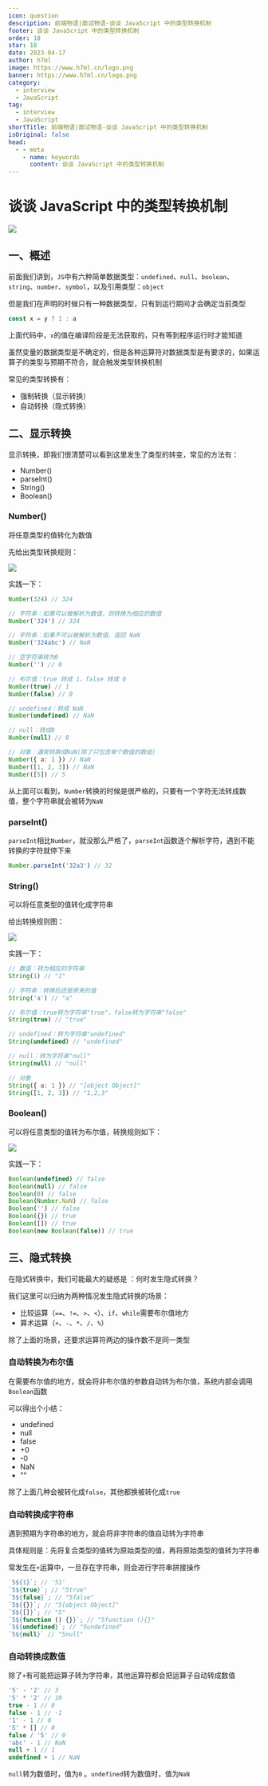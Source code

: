 ```yaml
---
icon: question
description: 前端物语|面试物语-谈谈 JavaScript 中的类型转换机制
footer: 谈谈 JavaScript 中的类型转换机制
order: 18
star: 18
date: 2023-04-17
author: h7ml
image: https://www.h7ml.cn/logo.png
banner: https://www.h7ml.cn/logo.png
category:
  - interview
  - JavaScript
tag:
  - interview
  - JavaScript
shortTitle: 前端物语|面试物语-谈谈 JavaScript 中的类型转换机制
isOriginal: false
head:
  - - meta
    - name: keywords
      content: 谈谈 JavaScript 中的类型转换机制
---
```


# 谈谈 JavaScript 中的类型转换机制

![](https://nakoruru.h7ml.cn/httpproxy/static.5ibug.net/vitepress/assets/images/interview/2abd00a0-6692-11eb-85f6-6fac77c0c9b3.png)

## 一、概述

前面我们讲到，`JS`中有六种简单数据类型：`undefined`、`null`、`boolean`、`string`、`number`、`symbol`，以及引用类型：`object`

但是我们在声明的时候只有一种数据类型，只有到运行期间才会确定当前类型

```js
const x = y ? 1 : a
```

上面代码中，`x`的值在编译阶段是无法获取的，只有等到程序运行时才能知道

虽然变量的数据类型是不确定的，但是各种运算符对数据类型是有要求的，如果运算子的类型与预期不符合，就会触发类型转换机制

常见的类型转换有：

- 强制转换（显示转换）
- 自动转换（隐式转换）

## 二、显示转换

显示转换，即我们很清楚可以看到这里发生了类型的转变，常见的方法有：

- Number()
- parseInt()
- String()
- Boolean()

### Number()

将任意类型的值转化为数值

先给出类型转换规则：

![](https://nakoruru.h7ml.cn/httpproxy/static.5ibug.net/vitepress/assets/images/interview/915b7300-6692-11eb-ab90-d9ae814b240d.png)

实践一下：

```js
Number(324) // 324

// 字符串：如果可以被解析为数值，则转换为相应的数值
Number('324') // 324

// 字符串：如果不可以被解析为数值，返回 NaN
Number('324abc') // NaN

// 空字符串转为0
Number('') // 0

// 布尔值：true 转成 1，false 转成 0
Number(true) // 1
Number(false) // 0

// undefined：转成 NaN
Number(undefined) // NaN

// null：转成0
Number(null) // 0

// 对象：通常转换成NaN(除了只包含单个数值的数组)
Number({ a: 1 }) // NaN
Number([1, 2, 3]) // NaN
Number([5]) // 5
```

从上面可以看到，`Number`转换的时候是很严格的，只要有一个字符无法转成数值，整个字符串就会被转为`NaN`

### parseInt()

`parseInt`相比`Number`，就没那么严格了，`parseInt`函数逐个解析字符，遇到不能转换的字符就停下来

```js
Number.parseInt('32a3') // 32
```

### String()

可以将任意类型的值转化成字符串

给出转换规则图：

![](https://nakoruru.h7ml.cn/httpproxy/static.5ibug.net/vitepress/assets/images/interview/48dd8eb0-6692-11eb-85f6-6fac77c0c9b3.png)

实践一下：

```js
// 数值：转为相应的字符串
String(1) // "1"

// 字符串：转换后还是原来的值
String('a') // "a"

// 布尔值：true转为字符串"true"，false转为字符串"false"
String(true) // "true"

// undefined：转为字符串"undefined"
String(undefined) // "undefined"

// null：转为字符串"null"
String(null) // "null"

// 对象
String({ a: 1 }) // "[object Object]"
String([1, 2, 3]) // "1,2,3"
```

### Boolean()

可以将任意类型的值转为布尔值，转换规则如下：

![](https://nakoruru.h7ml.cn/httpproxy/static.5ibug.net/vitepress/assets/images/interview/53bdad10-6692-11eb-ab90-d9ae814b240d.png)

实践一下：

```js
Boolean(undefined) // false
Boolean(null) // false
Boolean(0) // false
Boolean(Number.NaN) // false
Boolean('') // false
Boolean({}) // true
Boolean([]) // true
Boolean(new Boolean(false)) // true
```

## 三、隐式转换

在隐式转换中，我们可能最大的疑惑是 ：何时发生隐式转换？

我们这里可以归纳为两种情况发生隐式转换的场景：

- 比较运算（`==`、`!=`、`>`、`<`）、`if`、`while`需要布尔值地方
- 算术运算（`+`、`-`、`*`、`/`、`%`）

除了上面的场景，还要求运算符两边的操作数不是同一类型

### 自动转换为布尔值

在需要布尔值的地方，就会将非布尔值的参数自动转为布尔值，系统内部会调用`Boolean`函数

可以得出个小结：

- undefined
- null
- false
- +0
- -0
- NaN
- ""

除了上面几种会被转化成`false`，其他都换被转化成`true`

### 自动转换成字符串

遇到预期为字符串的地方，就会将非字符串的值自动转为字符串

具体规则是：先将复合类型的值转为原始类型的值，再将原始类型的值转为字符串

常发生在`+`运算中，一旦存在字符串，则会进行字符串拼接操作

```js
`5${1}`; // '51'
`5${true}`; // "5true"
`5${false}`; // "5false"
`5${{}}`; // "5[object Object]"
`5${[]}`; // "5"
`5${function () {}}`; // "5function (){}"
`5${undefined}`; // "5undefined"
`5${null}` // "5null"
```

### 自动转换成数值

除了`+`有可能把运算子转为字符串，其他运算符都会把运算子自动转成数值

```js
'5' - '2' // 3
'5' * '2' // 10
true - 1 // 0
false - 1 // -1
'1' - 1 // 0
'5' * [] // 0
false / '5' // 0
'abc' - 1 // NaN
null + 1 // 1
undefined + 1 // NaN
```

`null`转为数值时，值为`0` 。`undefined`转为数值时，值为`NaN`
